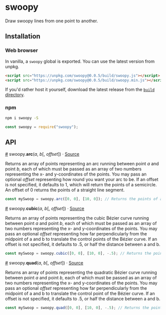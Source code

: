 # swoopy
Draw swoopy lines from one point to another.

## Installation

### Web browser
In vanilla, a `swoopy` global is exported. You can use the latest version from unpkg.
```html
<script src="https://unpkg.com/swoopy@0.0.5/build/swoopy.js"></script>
<script src="https://unpkg.com/swoopy@0.0.5/build/swoopy.min.js"></script>
```
If you'd rather host it yourself, download the latest release from the [`build` directory](https://github.com/HarryStevens/swoopy/tree/master/build).

### npm

```bash
npm i swoopy -S
```
```js
const swoopy = require("swoopy");
```

## API

<a name="arc" href="#arc">#</a> swoopy.<b>arc</b>(<i>a</i>, <i>b</i>[, <i>offset</i>]) · [Source](https://github.com/HarryStevens/swoopy/blob/master/src/arc.js "Source")

Returns an array of points representing an arc running between point <i>a</i> and point <i>b</i>, each of which must be passed as an array of two numbers representing the x- and y-coordinates of the points. You may pass an optional <i>offset</i> representing how round you want your arc to be. If an offset is not specified, it defaults to 1, which will return the points of a semicircle. An offset of 0 returns the points of a straight line segment.

```js
const mySwoop = swoopy.arc([0, 0], [10, 0]); // Returns the points of an arc between <0, 0> and <10, 0>.
```

<a name="cubic" href="#cubic">#</a> swoopy.<b>cubic</b>(<i>a</i>, <i>b</i>[, <i>offset</i>]) · [Source](https://github.com/HarryStevens/swoopy/blob/master/src/cubic.js "Source")

Returns an array of points representing the cubic Bézier curve running between point <i>a</i> and point <i>b</i>, each of which must be passed as an array of two numbers representing the x- and y-coordinates of the points. You may pass an optional <i>offset</i> representing how far perpendicularly from the midpoint of a and b to translate the control points of the Bézier curve. If an offset is not specified, it defaults to .5, or half the distance between a and b.

```js
const mySwoop = swoopy.cubic([0, 0], [10, 0], -.5); // Returns the points of a cubic Bézier curve between <0, 0> and <10, 0>, with offsets that are negative half the distance between <0, 0> and <10, 0>.
```

<a name="quad" href="#quad">#</a> swoopy.<b>quad</b>(<i>a</i>, <i>b</i>[, <i>offset</i>]) · [Source](https://github.com/HarryStevens/swoopy/blob/master/src/quad.js "Source")

Returns an array of points representing the quadratic Bézier curve running between point <i>a</i> and point <i>b</i>, each of which must be passed as an array of two numbers representing the x- and y-coordinates of the points. You may pass an optional <i>offset</i> representing how far perpendicularly from the midpoint of a and b to translate the control point of the Bézier curve. If an offset is not specified, it defaults to .5, or half the distance between a and b.

```js
const mySwoop = swoopy.quad([0, 0], [10, 0], -.5); // Returns the points of a quadratic Bézier curve between <0, 0> and <10, 0>, with an offset that is negative half the distance between <0, 0> and <10, 0>.
```